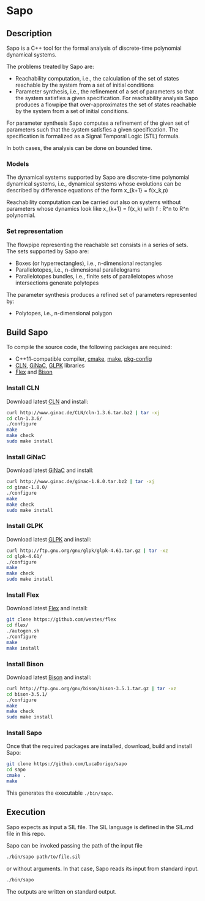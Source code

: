 # Sapo

## Description

Sapo is a C++ tool for the formal analysis of discrete-time polynomial dynamical systems.

The problems treated by Sapo are:

- Reachability computation, i.e., the calculation of the set of states reachable by the system from a set of initial conditions
- Parameter synthesis, i.e., the refinement of a set of parameters so that the system satisfies a given specification.
  For reachability analysis Sapo produces a flowpipe that over-approximates the set of states reachable by the system from a set of initial conditions.

For parameter synthesis Sapo computes a refinement of the given set of parameters such that the system satisfies a given specification. The specification is formalized as a Signal Temporal Logic (STL) formula.

In both cases, the analysis can be done on bounded time.

### Models

The dynamical systems supported by Sapo are discrete-time polynomial dynamical systems, i.e., dynamical systems whose evolutions can be described by difference equations of the form x\_{k+1} = f(x_k,p)

Reachability computation can be carried out also on systems without parameters whose dynamics look like x\_{k+1} = f(x_k) with f : R^n to R^n polynomial.

### Set representation

The flowpipe representing the reachable set consists in a series of sets. The sets supported by Sapo are:

- Boxes (or hyperrectangles), i.e., n-dimensional rectangles
- Parallelotopes, i.e., n-dimensional parallelograms
- Parallelotopes bundles, i.e., finite sets of parallelotopes whose intersections generate polytopes

The parameter synthesis produces a refined set of parameters represented by:

- Polytopes, i.e., n-dimensional polygon

## <a name="buildsapo">Build Sapo</a>

To compile the source code, the following packages are required:

- C++11-compatible compiler, <a href="https://cmake.org/">cmake</a>, <a href="https://www.gnu.org/software/make/">make</a>, <a href="https://www.freedesktop.org/wiki/Software/pkg-config/">pkg-config</a>
- <a href="http://www.ginac.de/CLN/">CLN</a>, <a href="http://www.ginac.de/">GiNaC</a>, <a href="https://www.gnu.org/software/glpk/">GLPK</a> libraries
- <a href="https://github.com/westes/flex">Flex</a> and <a href="https://www.gnu.org/software/bison/manual">Bison</a>

### Install CLN

Download latest <a href="http://www.ginac.de/CLN/">CLN</a> and install:

```sh
curl http://www.ginac.de/CLN/cln-1.3.6.tar.bz2 | tar -xj
cd cln-1.3.6/
./configure
make
make check
sudo make install
```

### Install GiNaC

Download latest <a href="http://www.ginac.de/">GiNaC</a> and install:

```sh
curl http://www.ginac.de/ginac-1.8.0.tar.bz2 | tar -xj
cd ginac-1.8.0/
./configure
make
make check
sudo make install
```

### Install GLPK

Download latest <a href="https://www.gnu.org/software/glpk/">GLPK</a> and install:

```sh
curl http://ftp.gnu.org/gnu/glpk/glpk-4.61.tar.gz | tar -xz
cd glpk-4.61/
./configure
make
make check
sudo make install
```

### Install Flex

Download latest <a href="https://github.com/westes/flex">Flex</a> and install:

```sh
git clone https://github.com/westes/flex
cd flex/
./autogen.sh
./configure
make
make install
```

### Install Bison
Download latest <a href="https://www.gnu.org/software/bison/manual">Bison</a> and install:

```sh
curl http://ftp.gnu.org/gnu/bison/bison-3.5.1.tar.gz | tar -xz
cd bison-3.5.1/
./configure
make
make check
sudo make install
```

### Install Sapo

Once that the required packages are installed, download, build and install Sapo:

```sh
git clone https://github.com/LucaDorigo/sapo
cd sapo
cmake .
make
```

This generates the executable `./bin/sapo`.

## Execution
Sapo expects as input a SIL file.
The SIL language is defined in the SIL.md file in this repo.

Sapo can be invoked passing the path of the input file

```sh
./bin/sapo path/to/file.sil
```

or without arguments. In that case, Sapo reads its input from standard input.

```sh
./bin/sapo
```

The outputs are written on standard output.
